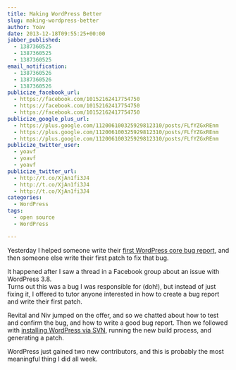 ```yaml
---
title: Making WordPress Better
slug: making-wordpress-better
author: Yoav
date: 2013-12-18T09:55:25+00:00
jabber_published:
  - 1387360525
  - 1387360525
  - 1387360525
email_notification:
  - 1387360526
  - 1387360526
  - 1387360526
publicize_facebook_url:
  - https://facebook.com/10152162417754750
  - https://facebook.com/10152162417754750
  - https://facebook.com/10152162417754750
publicize_google_plus_url:
  - https://plus.google.com/112006100325929812310/posts/FLfYZGxREnm
  - https://plus.google.com/112006100325929812310/posts/FLfYZGxREnm
  - https://plus.google.com/112006100325929812310/posts/FLfYZGxREnm
publicize_twitter_user:
  - yoavf
  - yoavf
  - yoavf
publicize_twitter_url:
  - http://t.co/XjAn1fi3J4
  - http://t.co/XjAn1fi3J4
  - http://t.co/XjAn1fi3J4
categories:
  - WordPress
tags:
  - open source
  - WordPress

---
```

Yesterday I helped someone write their [first WordPress core bug report][1], and then someone else write their first patch to fix that bug.

It happened after I saw a thread in a Facebook group about an issue with WordPress 3.8.  
Turns out this was a bug I was responsible for (doh!), but instead of just fixing it, I offered to tutor anyone interested in how to create a bug report and write their first patch.

Revital and Niv jumped on the offer, and so we chatted about how to test and confirm the bug, and how to write a good bug report. Then we followed with [installing WordPress via SVN][2], running the new build process, and generating a patch.

WordPress just gained two new contributors, and this is probably the most meaningful thing I did all week.

 [1]: http://core.trac.wordpress.org/ticket/26666
 [2]: make.wordpress.org/core/handbook/installing-wordpress-locally/installing-via-svn/